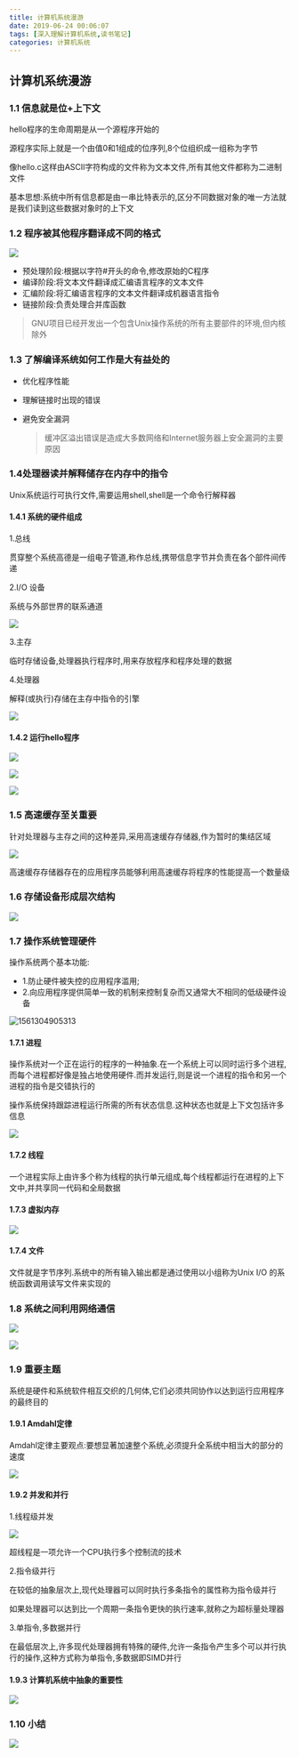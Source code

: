```yaml
---
title: 计算机系统漫游
date: 2019-06-24 00:06:07
tags: [深入理解计算机系统,读书笔记]
categories: 计算机系统
---
```


## 计算机系统漫游

### 1.1 信息就是位+上下文

hello程序的生命周期是从一个源程序开始的

源程序实际上就是一个由值0和1组成的位序列,8个位组织成一组称为字节

像hello.c这样由ASCII字符构成的文件称为文本文件,所有其他文件都称为二进制文件

基本思想:系统中所有信息都是由一串比特表示的,区分不同数据对象的唯一方法就是我们读到这些数据对象时的上下文

### 1.2 程序被其他程序翻译成不同的格式

![](https://raw.githubusercontent.com/catwithtudou/photo/master/20190623233056.png)

- 预处理阶段:根据以字符#开头的命令,修改原始的C程序
- 编译阶段:将文本文件翻译成汇编语言程序的文本文件
- 汇编阶段:将汇编语言程序的文本文件翻译成机器语言指令
- 链接阶段:负责处理合并库函数

>GNU项目已经开发出一个包含Unix操作系统的所有主要部件的环境,但内核除外

### 1.3 了解编译系统如何工作是大有益处的

- 优化程序性能

- 理解链接时出现的错误

- 避免安全漏洞

  > 缓冲区溢出错误是造成大多数网络和Internet服务器上安全漏洞的主要原因

### 1.4处理器读并解释储存在内存中的指令

Unix系统运行可执行文件,需要运用shell,shell是一个命令行解释器

#### 1.4.1 系统的硬件组成

1.总线

贯穿整个系统高德是一组电子管道,称作总线,携带信息字节并负责在各个部件间传递

2.I/O 设备

系统与外部世界的联系通道

![](https://raw.githubusercontent.com/catwithtudou/photo/master/20190623234049.png)

3.主存

临时存储设备,处理器执行程序时,用来存放程序和程序处理的数据

4.处理器

解释(或执行)存储在主存中指令的引擎

![](https://raw.githubusercontent.com/catwithtudou/photo/master/20190623234229.png)



#### 1.4.2 运行hello程序

![](https://raw.githubusercontent.com/catwithtudou/photo/master/20190623234310.png)

![](https://raw.githubusercontent.com/catwithtudou/photo/master/20190623234327.png)

![](https://raw.githubusercontent.com/catwithtudou/photo/master/20190623234351.png)

### 1.5 高速缓存至关重要

针对处理器与主存之间的这种差异,采用高速缓存存储器,作为暂时的集结区域

![](https://raw.githubusercontent.com/catwithtudou/photo/master/20190623234451.png)

高速缓存存储器存在的应用程序员能够利用高速缓存将程序的性能提高一个数量级

### 1.6 存储设备形成层次结构

![](https://raw.githubusercontent.com/catwithtudou/photo/master/20190623234650.png)

### 1.7 操作系统管理硬件

操作系统两个基本功能:

- 1.防止硬件被失控的应用程序滥用;
- 2.向应用程序提供简单一致的机制来控制复杂而又通常大不相同的低级硬件设备

![1561304905313](C:\Users\tudou\AppData\Roaming\Typora\typora-user-images\1561304905313.png)

#### 1.7.1 进程

操作系统对一个正在运行的程序的一种抽象.在一个系统上可以同时运行多个进程,而每个进程都好像是独占地使用硬件.而并发运行,则是说一个进程的指令和另一个进程的指令是交错执行的

操作系统保持跟踪进程运行所需的所有状态信息.这种状态也就是上下文包括许多信息

![](https://raw.githubusercontent.com/catwithtudou/photo/master/20190623235211.png)

#### 1.7.2 线程

一个进程实际上由许多个称为线程的执行单元组成,每个线程都运行在进程的上下文中,并共享同一代码和全局数据

#### 1.7.3 虚拟内存

![](https://raw.githubusercontent.com/catwithtudou/photo/master/20190623235427.png)



#### 1.7.4 文件

文件就是字节序列.系统中的所有输入输出都是通过使用以小组称为Unix I/O 的系统函数调用读写文件来实现的

### 1.8 系统之间利用网络通信

![](https://raw.githubusercontent.com/catwithtudou/photo/master/20190623235701.png)

![](https://raw.githubusercontent.com/catwithtudou/photo/master/20190623235729.png)

### 1.9  重要主题

系统是硬件和系统软件相互交织的几何体,它们必须共同协作以达到运行应用程序的最终目的

#### 1.9.1 Amdahl定律

Amdahl定律主要观点:要想显著加速整个系统,必须提升全系统中相当大的部分的速度

![](https://raw.githubusercontent.com/catwithtudou/photo/master/20190623235859.png)

#### 1.9.2 并发和并行

1.线程级并发

![](https://raw.githubusercontent.com/catwithtudou/photo/master/20190624000015.png)

超线程是一项允许一个CPU执行多个控制流的技术

2.指令级并行

在较低的抽象层次上,现代处理器可以同时执行多条指令的属性称为指令级并行

如果处理器可以达到比一个周期一条指令更快的执行速率,就称之为超标量处理器

3.单指令,多数据并行

在最低层次上,许多现代处理器拥有特殊的硬件,允许一条指令产生多个可以并行执行的操作,这种方式称为单指令,多数据即SIMD并行

#### 1.9.3 计算机系统中抽象的重要性

![](https://raw.githubusercontent.com/catwithtudou/photo/master/20190624000447.png)

### 1.10 小结

![](https://raw.githubusercontent.com/catwithtudou/photo/master/20190624000517.png)